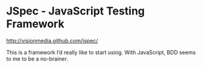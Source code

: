 <!--
id: 843660149
link: http://kevinisom.info/post/843660149/jspec-javascript-testing-framework
slug: jspec-javascript-testing-framework
date: Thu Jul 22 2010 16:40:28 GMT+1200 (NZST)
raw: {"blog_name":"kevinisom","id":843660149,"post_url":"http://kevinisom.info/post/843660149/jspec-javascript-testing-framework","slug":"jspec-javascript-testing-framework","type":"link","date":"2010-07-22 04:40:28 GMT","timestamp":1279773628,"state":"published","format":"html","reblog_key":"koIDXu7j","tags":[],"short_url":"http://tmblr.co/Zw68YyoIJjr","highlighted":[],"bookmarklet":true,"note_count":0,"source_url":"http://visionmedia.github.com/jspec/","source_title":"visionmedia.github.com","title":"JSpec - JavaScript Testing Framework","url":"http://visionmedia.github.com/jspec/","description":"<p>This is a framework I&#8217;d really like to start using. With JavaScript, BDD seems to me to be a no-brainer.</p>"}
publish: 2010-07-022
tags: 
title: JSpec - JavaScript Testing Framework
-->


JSpec - JavaScript Testing Framework
====================================

<http://visionmedia.github.com/jspec/>

This is a framework I’d really like to start using. With JavaScript, BDD
seems to me to be a no-brainer.


